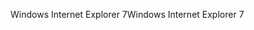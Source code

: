 <span data-ttu-id="0947c-101">Windows Internet Explorer 7</span><span class="sxs-lookup"><span data-stu-id="0947c-101">Windows Internet Explorer 7</span></span>